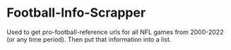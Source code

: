 # Football-Info-Scrapper
Used to get pro-football-reference urls for all NFL games from 2000-2022 (or any time period). Then put that information into a list.
